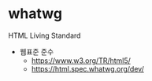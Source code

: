 # whatwg
HTML Living Standard
- 웹표준 준수 
    - https://www.w3.org/TR/html5/
    - https://html.spec.whatwg.org/dev/
